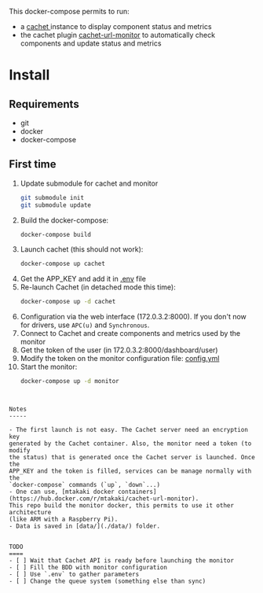 
This docker-compose permits to run:
 - a [cachet ](https://cachethq.io/) instance to display component status and metrics
 - the cachet plugin [cachet-url-monitor](https://github.com/mtakaki/cachet-url-monitor)
to automatically check components and update status and metrics


 
 Install
 =======

Requirements
------------

 - git
 - docker
 - docker-compose
 
 

First time
----------

1. Update submodule for cachet and monitor
    ```bash
    git submodule init
    git submodule update
    ```
2. Build the docker-compose:
    ```bash
    docker-compose build
    ```
3. Launch cachet (this should not work):
    ```bash
    docker-compose up cachet
    ```
4. Get the APP_KEY and add it in [.env](.env) file
5. Re-launch Cachet (in detached mode this time):
    ```bash
    docker-compose up -d cachet
    ```
6. Configuration via the web interface (172.0.3.2:8000). If you don't now for drivers,
use `APC(u)` and `Synchronous`.
7. Connect to Cachet and create components and metrics used by the monitor
8. Get the token of the user (in 172.0.3.2:8000/dashboard/user)
9. Modify the token on the monitor configuration file: [config.yml](cachet-url-monitor-conf/config.yml)
10. Start the monitor:
    ```bash
    docker-compose up -d monitor
   ```


Notes
-----

 - The first launch is not easy. The Cachet server need an encryption key
generated by the Cachet container. Also, the monitor need a token (to modify
the status) that is generated once the Cachet server is launched. Once the
APP_KEY and the token is filled, services can be manage normally with the
`docker-compose` commands (`up`, `down`...)
 - One can use, [mtakaki docker containers](https://hub.docker.com/r/mtakaki/cachet-url-monitor).
This repo build the monitor docker, this permits to use it other architecture
(like ARM with a Raspberry Pi).
 - Data is saved in [data/](./data/) folder.


TODO
====
- [ ] Wait that Cachet API is ready before launching the monitor
- [ ] Fill the BDD with monitor configuration
- [ ] Use `.env` to gather parameters
- [ ] Change the queue system (something else than sync)
